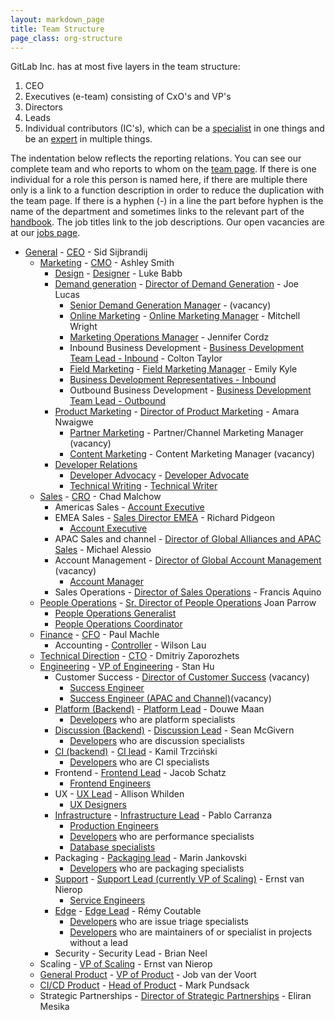 ```yaml
---
layout: markdown_page
title: Team Structure
page_class: org-structure
---
```


GitLab Inc. has at most five layers in the team structure:

1. CEO
1. Executives (e-team) consisting of CxO's and VP's
1. Directors
1. Leads
1. Individual contributors (IC's), which can be a [specialist](/jobs/specialist/) in one things and be an [expert](/jobs/expert/) in multiple things.

The indentation below reflects the reporting relations.
You can see our complete team and who reports to whom on the [team page](https://about.gitlab.com/team/).
If there is one individual for a role this person is named here, if there are multiple there only is a link to a function description in order to reduce the duplication with the team page.
If there is a hyphen (-) in a line the part before hyphen is the name of the department and sometimes links to the relevant part of the [handbook](https://about.gitlab.com/handbook/).
The job titles link to the job descriptions.
Our open vacancies are at our [jobs page](https://about.gitlab.com/jobs/).

- [General](/handbook/) - [CEO](/jobs/chief-executive-officer/) - Sid Sijbrandij
  - [Marketing](/handbook/marketing/) - [CMO](/jobs/chief-marketing-officer/) - Ashley Smith
    - [Design](https://about.gitlab.com/handbook/marketing/design/) - [Designer](/jobs/designer/) - Luke Babb
    - [Demand generation](/handbook/marketing/demand-generation) - [Director of Demand Generation](/jobs/director-demand-generation) - Joe Lucas
      - [Senior Demand Generation Manager](/jobs/demand-generation-manager/) - (vacancy)
      - [Online Marketing](/handbook/marketing/demand-generation/online-marketing/) - [Online Marketing Manager](/jobs/online-marketing-manager/) - Mitchell Wright
      - [Marketing Operations Manager](https://about.gitlab.com/jobs/marketing-operations-manager/) - Jennifer Cordz
      - Inbound Business Development - [Business Development Team Lead - Inbound](/jobs/business-development-team-lead/) - Colton Taylor
      - [Field Marketing](/handbook/marketing/demand-generation/field-marketing/) - [Field Marketing Manager](/jobs/field-marketing-manager/) - Emily Kyle
      - [Business Development Representatives - Inbound](/jobs/business-development-representative/)
      - Outbound Business Development - [Business Development Team Lead - Outbound](/jobs/business-development-team-lead-outbound/)
    - [Product Marketing](/handbook/marketing/product-marketing/) - [Director of Product Marketing](/jobs/director-product-marketing/) - Amara Nwaigwe
      - [Partner Marketing](/handbook/marketing/product-marketing/partner-marketing/) - Partner/Channel Marketing Manager (vacancy)
      - [Content Marketing](/handbook/marketing/product-marketing/content-marketing/) - Content Marketing Manager (vacancy)
    - [Developer Relations](https://about.gitlab.com/handbook/marketing/developer-relations/)
      - [Developer Advocacy](/handbook/marketing/developer-relations/developer-advocacy/) - [Developer Advocate](/jobs/developer-advocate/)
      - [Technical Writing](https://about.gitlab.com/handbook/marketing/developer-relations/technical-writing/) - [Technical Writer](/jobs/technical-writer/)
  - [Sales](/handbook/sales/) - [CRO](/jobs/chief-revenue-officer/) - Chad Malchow
    - Americas Sales - [Account Executive](/jobs/account-executive/)
    - EMEA Sales - [Sales Director EMEA](/jobs/sales-director/) - Richard Pidgeon
      - [Account Executive](/jobs/account-executive/)
    - APAC Sales and channel - [Director of Global Alliances and APAC Sales](/jobs/director-of-global-alliances-and-apac-sales/) - Michael Alessio
    - Account Management - [Director of Global Account Management](https://about.gitlab.com/jobs/director-global-account-management/) (vacancy)
      - [Account Manager](/jobs/account-manager/)
    - Sales Operations - [Director of Sales Operations](https://about.gitlab.com/jobs/director-sales-operations/) - Francis Aquino
  - [People Operations](/handbook/people-operations/) - [Sr. Director of People Operations](/jobs/senior-director-of-people-operations/) Joan Parrow
    - [People Operations Generalist](/jobs/people-ops-generalist/)
    - [People Operations Coordinator](/jobs/people-ops-coordinator/)
  - [Finance](/handbook/finance) - [CFO](/jobs/chief-financial-officer/) - Paul Machle
    - Accounting - [Controller](/jobs/controller/) - Wilson Lau
  - [Technical Direction](/direction/) - [CTO](/jobs/chief-technology-officer/) - Dmitriy Zaporozhets
  - [Engineering](/handbook/engineering/) - [VP of Engineering](/jobs/vp-of-engineering/) - Stan Hu
    - Customer Success - [Director of Customer Success](/jobs/director-customer-success) (vacancy)
      - [Success Engineer](/jobs/success-engineer/)
      - [Success Engineer (APAC and Channel)](/jobs/Success-Engineer-APAC-and-Channel)(vacancy)
    - [Platform (Backend)](/handbook/backend/) - [Platform Lead](/jobs/backend-lead/) - Douwe Maan
      - [Developers](/jobs/developer/) who are platform specialists
    - [Discussion (Backend)](handbook/backend#discussion) - [Discussion Lead](/jobs/backend-lead/) - Sean McGivern
      - [Developers](/jobs/developer/) who are discussion specialists
    - [CI (backend)](/handbook/backend#ci) - [CI lead](/jobs/ci-lead/) - Kamil Trzciński
      - [Developers](/jobs/developer/) who are CI specialists
    - Frontend - [Frontend Lead](/jobs/frontend-lead/) - Jacob Schatz
      - [Frontend Engineers](/jobs/frontend-engineer/)
    - UX - [UX Lead](/jobs/ux-lead/) - Allison Whilden
      - [UX Designers](/jobs/ux-designer/)
    - [Infrastructure](/handbook/infrastructure/) - [Infrastructure Lead](/jobs/infrastructure-lead/) - Pablo Carranza
      - [Production Engineers](/jobs/production-engineer/)
      - [Developers](/jobs/developer/) who are performance specialists
      - [Database specialists](/jobs/specialist/database/)
    - Packaging - [Packaging lead](/jobs/packaging-lead) - Marin Jankovski
      - [Developers](/jobs/developer/) who are packaging specialists
    - [Support](/handbook/support/) - [Support Lead (currently VP of Scaling)](/jobs/support-lead) - Ernst van Nierop
      - [Service Engineers](/jobs/service-engineer/)
    - [Edge](/handbook/edge/) - [Edge Lead](/jobs/edge-lead) - Rémy Coutable
       - [Developers](/jobs/developer/) who are issue triage specialists
       - [Developers](/jobs/developer/) who are maintainers of or specialist in projects without a lead
    - Security - Security Lead - Brian Neel
  - Scaling - [VP of Scaling](/jobs/vp-of-scaling/) - Ernst van Nierop
  - [General Product](/handbook/product/) - [VP of Product](/jobs/vice-president-of-product/) - Job van der Voort
  - [CI/CD Product](/handbook/product/#cicd) - [Head of Product](/jobs/head-of-product/) - Mark Pundsack
  - Strategic Partnerships - [Director of Strategic Partnerships](/jobs/director-strategic-partnerships/) - Eliran Mesika
